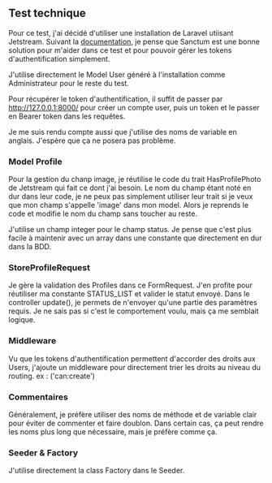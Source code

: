 ## Test technique

Pour ce test, j'ai décidé d'utiliser une installation de Laravel utiisant Jetstream. Suivant la <a href="https://laravel.com/docs/11.x/authentication#laravels-api-authentication-services" target="_blank">documentation</a>, je pense que Sanctum est une bonne solution pour m'aider dans ce test et pour pouvoir gérer les tokens d'authentification simplement.

J'utilise directement le Model User généré à l'installation comme Administrateur pour le reste du test.

Pour récupérer le token d'authentification, il suffit de passer par http://127.0.0.1:8000/ pour créer un compte user, puis un token et le passer en Bearer token dans les requêtes.

Je me suis rendu compte aussi que j'utilise des noms de variable en anglais. J'espère que ça ne posera pas problème.

### Model Profile

Pour la gestion du chanp image, je réutilise le code du trait HasProfilePhoto de Jetstream qui fait ce dont j'ai besoin.
Le nom du champ étant noté en dur dans leur code, je ne peux pas simplement utiliser leur trait si je veux que mon champ s'appelle 'image' dans mon model.
Alors je reprends le code et modifie le nom du champ sans toucher au reste.

J'utilise un champ integer pour le champ status. Je pense que c'est plus facile à maintenir avec un array dans une constante que directement en dur dans la BDD.

### StoreProfileRequest

Je gère la validation des Profiles dans ce FormRequest. J'en profite pour réutiliser ma constante STATUS_LIST et valider le statut envoyé.
Dans le controller update(), je permets de n'envoyer qu'une partie des paramètres requis. Je ne sais pas si c'est le comportement voulu, mais ça me semblait logique.

### Middleware

Vu que les tokens d'authentification permettent d'accorder des droits aux Users, j'ajoute un middleware pour directement trier les droits au niveau du routing. ex : ('can:create')

### Commentaires

Généralement, je préfère utiliser des noms de méthode et de variable clair pour éviter de commenter et faire doublon. Dans certain cas, ça peut rendre les noms plus long que nécessaire, mais je préfère comme ça.


### Seeder & Factory

J'utilise directement la class Factory dans le Seeder. 
